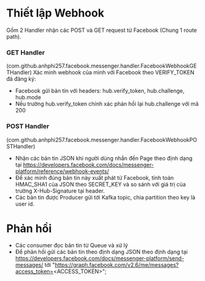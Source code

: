 # Thiết lập Webhook
Gồm 2 Handler nhận các POST và GET request từ Facebook (Chung 1 route path).
### GET Handler 
(com.github.anhphi257.facebook.messenger.handler.FacebookWebhookGETHandler)
Xác minh webhook của mình với Facebook theo VERIFY_TOKEN đã đăng ký:
- Facebook gửi bản tin với headers: hub.verify_token, hub.challenge, hub.mode
- Nếu trường hub.verify_token chính xác phản hồi lại hub.challenge với mã 200
        
### POST Handler 
(com.github.anhphi257.facebook.messenger.handler.FacebookWebhookPOSTHandler)

-  Nhận các bản tin JSON khi người dùng nhắn đến Page theo định dạng tại https://developers.facebook.com/docs/messenger-platform/reference/webhook-events/ 
- Để xác minh đúng bản tin này xuất phát từ Facebook, tính toán HMAC_SHA1 của JSON theo SECRET_KEY và so sánh với giá trị của trường X-Hub-Signature tại header.
- Các bản tin được Producer gửi tới Kafka topic, chia partition theo key là user id.
        
# Phản hồi
- Các consumer đọc bản tin từ Queue và xử lý
- Để phản hồi gửi các bản tin theo định dạng JSON theo định dạng tại https://developers.facebook.com/docs/messenger-platform/send-messages/    tới "https://graph.facebook.com/v2.6/me/messages?access_token=<ACCESS_TOKEN>";